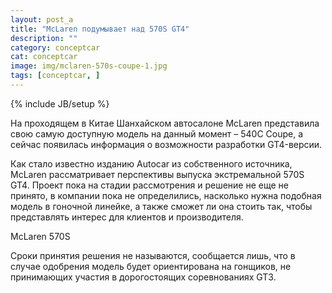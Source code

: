 ```yaml
---
layout: post_a
title: "McLaren подумывает над 570S GT4"
description: ""
category: conceptcar  
cat: conceptcar
image: img/mclaren-570s-coupe-1.jpg
tags: [conceptcar, ]
---
```

{% include JB/setup %}

На проходящем в Китае Шанхайском автосалоне McLaren представила свою самую доступную модель на данный момент – 540С Coupe, а сейчас появилась информация о возможности разработки GT4-версии.<!-- more -->

Как стало известно изданию Autocar из собственного источника, McLaren рассматривает перспективы выпуска экстремальной 570S GT4. Проект пока на стадии рассмотрения и решение не еще не принято, в компании пока не определились, насколько нужна подобная модель в гоночной линейке, а также сможет ли она стоить так, чтобы представлять интерес для клиентов и производителя.

McLaren 570S

Сроки принятия решения не называются, сообщается лишь, что в случае одобрения модель будет ориентирована на гонщиков, не принимающих участия в дорогостоящих соревнованиях GT3.
